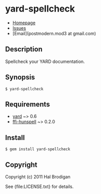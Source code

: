 # yard-spellcheck

* [Homepage](https://github.com/postmodern/yard-spellcheck)
* [Issues](https://github.com/postmodern/yard-spellcheck/issues)
* [Email](postmodern.mod3 at gmail.com)

## Description

Spellcheck your YARD documentation.

## Synopsis

    $ yard-spellcheck

## Requirements

* [yard](https://github.com/lsegal/yard) ~> 0.6
* [ffi-hunspell](https://github.com/postmodern/ffi-hunspell) ~> 0.2.0

## Install

    $ gem install yard-spellcheck

## Copyright

Copyright (c) 2011 Hal Brodigan

See {file:LICENSE.txt} for details.
